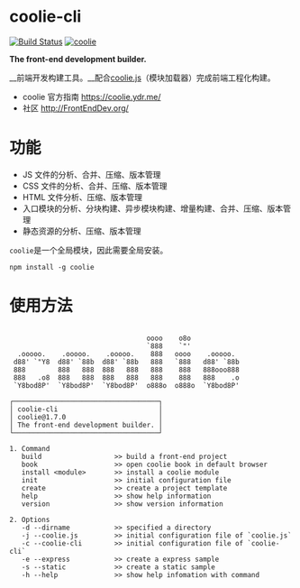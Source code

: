 # coolie-cli

[![Build Status][travis-img]][travis-url] 
[![coolie][shields-img]][shields-url]

[travis-img]: https://travis-ci.org/cooliejs/coolie-cli.svg?branch=master
[travis-url]: https://travis-ci.org/cooliejs/coolie-cli
[shields-img]: https://img.shields.io/npm/v/coolie.svg
[shields-url]: https://www.npmjs.com/package/coolie

__The front-end development builder.__

__前端开发构建工具。__配合[coolie.js](https://github.com/cooliejs/coolie.js)（模块加载器）完成前端工程化构建。


- coolie 官方指南 <https://coolie.ydr.me/>
- 社区 <http://FrontEndDev.org/>


# 功能
- JS 文件的分析、合并、压缩、版本管理
- CSS 文件的分析、合并、压缩、版本管理
- HTML 文件分析、压缩、版本管理
- 入口模块的分析、分块构建、异步模块构建、增量构建、合并、压缩、版本管理
- 静态资源的分析、压缩、版本管理


`coolie`是一个全局模块，因此需要全局安装。

```
npm install -g coolie
```


# 使用方法
```

                                  oooo    o8o
                                  `888    `"'
  .ooooo.    .ooooo.    .ooooo.    888   oooo    .ooooo.
 d88' `"Y8  d88' `88b  d88' `88b   888   `888   d88' `88b
 888        888   888  888   888   888    888   888ooo888
 888   .o8  888   888  888   888   888    888   888    .o
 `Y8bod8P'  `Y8bod8P'  `Y8bod8P'  o888o  o888o  `Y8bod8P'

┌────────────────────────────────────┐
│ coolie-cli                         │
│ coolie@1.7.0                       │
│ The front-end development builder. │
└────────────────────────────────────┘

1. Command
   build                  >> build a front-end project
   book                   >> open coolie book in default browser
   install <module>       >> install a coolie module
   init                   >> initial configuration file
   create                 >> create a project template
   help                   >> show help information
   version                >> show version information

2. Options
   -d --dirname           >> specified a directory
   -j --coolie.js         >> initial configuration file of `coolie.js`
   -c --coolie-cli        >> initial configuration file of `coolie-cli`
   -e --express           >> create a express sample
   -s --static            >> create a static sample
   -h --help              >> show help infomation with command
```
